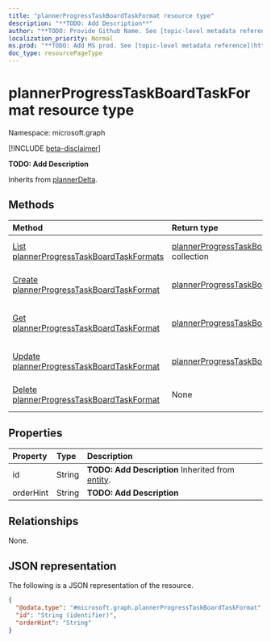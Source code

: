 ```yaml
---
title: "plannerProgressTaskBoardTaskFormat resource type"
description: "**TODO: Add Description**"
author: "**TODO: Provide Github Name. See [topic-level metadata reference](https://msgo.azurewebsites.net/add/document/guidelines/metadata.html#topic-level-metadata)**"
localization_priority: Normal
ms.prod: "**TODO: Add MS prod. See [topic-level metadata reference](https://msgo.azurewebsites.net/add/document/guidelines/metadata.html#topic-level-metadata)**"
doc_type: resourcePageType
---
```


# plannerProgressTaskBoardTaskFormat resource type

Namespace: microsoft.graph

[!INCLUDE [beta-disclaimer](../../includes/beta-disclaimer.md)]

**TODO: Add Description**


Inherits from [plannerDelta](../resources/plannerdelta.md).

## Methods
|Method|Return type|Description|
|:---|:---|:---|
|[List plannerProgressTaskBoardTaskFormats](../api/plannerprogresstaskboardtaskformat-list.md)|[plannerProgressTaskBoardTaskFormat](../resources/plannerprogresstaskboardtaskformat.md) collection|Get a list of the [plannerProgressTaskBoardTaskFormat](../resources/plannerprogresstaskboardtaskformat.md) objects and their properties.|
|[Create plannerProgressTaskBoardTaskFormat](../api/plannerprogresstaskboardtaskformat-create.md)|[plannerProgressTaskBoardTaskFormat](../resources/plannerprogresstaskboardtaskformat.md)|Create a new [plannerProgressTaskBoardTaskFormat](../resources/plannerprogresstaskboardtaskformat.md) object.|
|[Get plannerProgressTaskBoardTaskFormat](../api/plannerprogresstaskboardtaskformat-get.md)|[plannerProgressTaskBoardTaskFormat](../resources/plannerprogresstaskboardtaskformat.md)|Read the properties and relationships of a [plannerProgressTaskBoardTaskFormat](../resources/plannerprogresstaskboardtaskformat.md) object.|
|[Update plannerProgressTaskBoardTaskFormat](../api/plannerprogresstaskboardtaskformat-update.md)|[plannerProgressTaskBoardTaskFormat](../resources/plannerprogresstaskboardtaskformat.md)|Update the properties of a [plannerProgressTaskBoardTaskFormat](../resources/plannerprogresstaskboardtaskformat.md) object.|
|[Delete plannerProgressTaskBoardTaskFormat](../api/plannerprogresstaskboardtaskformat-delete.md)|None|Deletes a [plannerProgressTaskBoardTaskFormat](../resources/plannerprogresstaskboardtaskformat.md) object.|

## Properties
|Property|Type|Description|
|:---|:---|:---|
|id|String|**TODO: Add Description** Inherited from [entity](../resources/entity.md).|
|orderHint|String|**TODO: Add Description**|

## Relationships
None.

## JSON representation
The following is a JSON representation of the resource.
<!-- {
  "blockType": "resource",
  "keyProperty": "id",
  "@odata.type": "microsoft.graph.plannerProgressTaskBoardTaskFormat",
  "baseType": "microsoft.graph.plannerDelta",
  "openType": false
}
-->
``` json
{
  "@odata.type": "#microsoft.graph.plannerProgressTaskBoardTaskFormat",
  "id": "String (identifier)",
  "orderHint": "String"
}
```

